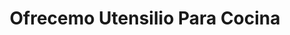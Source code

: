 ---
title: "Ofrecemo Utensilio Para Cocina"
url: /jinotega/ofrecemo-utensilio-para-cocina/
shop: general
---